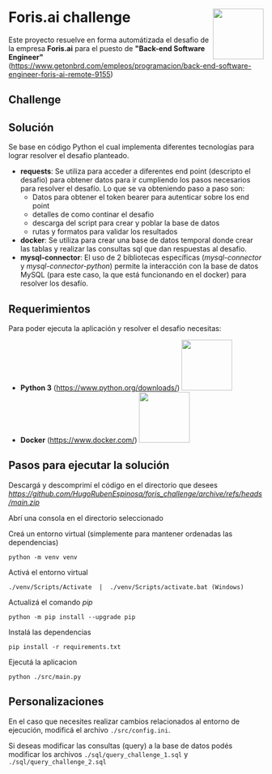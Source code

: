 # Foris.ai challenge <img src="https://www.foris.ai/img/logo-foris.svg" width="100" align="right">
Este proyecto resuelve en forma automátizada el desafio de la empresa **Foris.ai** para el puesto de **"Back-end Software Engineer"**
(https://www.getonbrd.com/empleos/programacion/back-end-software-engineer-foris-ai-remote-9155)

## Challenge
<FRAME src="https://mini-challenge.foris.ai/">

## Solución
Se base en código Python el cual implementa diferentes tecnologías para lograr resolver el desafio planteado.
* **requests**:
  Se utiliza para acceder a diferentes end point (descripto el desafio) para obtener datos para ir cumpliendo los pasos necesarios para resolver el desafío.
  Lo que se va obteniendo paso a paso son:
   - Datos para obtener el token bearer para autenticar sobre los end point
   - detalles de como continar el desafio
   - descarga del script para crear y poblar la base de datos
   - rutas y formatos para validar los resultados
* **docker**:
  Se utiliza para crear una base de datos temporal donde crear las tablas y realizar las consultas sql que dan respuestas al desafio.
* **mysql-connector**:
  El uso de 2 bibliotecas específicas (_mysql-connector_ y _mysql-connector-python_) permite la interacción con la base de datos MySQL (para este caso, la que está funcionando en el docker) para resolver los desafío.
  

## Requerimientos
Para poder ejecuta la aplicación y resolver el desafio necesitas:
* **Python 3** (https://www.python.org/downloads/) <img src="https://www.python.org/static/img/python-logo.png" width="100">
* **Docker** (https://www.docker.com/) <img src="https://www.docker.com/wp-content/uploads/2023/08/logo-guide-logos-1.svg" width="100">

## Pasos para ejecutar la solución
Descargá y descomprimí el código en el directorio que desees
_https://github.com/HugoRubenEspinosa/foris_challenge/archive/refs/heads/main.zip_

Abrí una consola en el directorio seleccionado

Creá un entorno virtual (simplemente para mantener ordenadas las dependencias)
```
python -m venv venv
```
Activá el entorno virtual
```
./venv/Scripts/Activate  |  ./venv/Scripts/activate.bat (Windows)
```
Actualizá el comando _pip_
```
python -m pip install --upgrade pip
```
Instalá las dependencias 
```
pip install -r requirements.txt
```
Ejecutá la aplicacion 
```
python ./src/main.py
```
## Personalizaciones
En el caso que necesites realizar cambios relacionados al entorno de ejecución, modificá el archivo ```./src/config.ini```. 

Si deseas modificar las consultas (query) a la base de datos podés modificar los archivos ```./sql/query_challenge_1.sql``` y ```./sql/query_challenge_2.sql```
